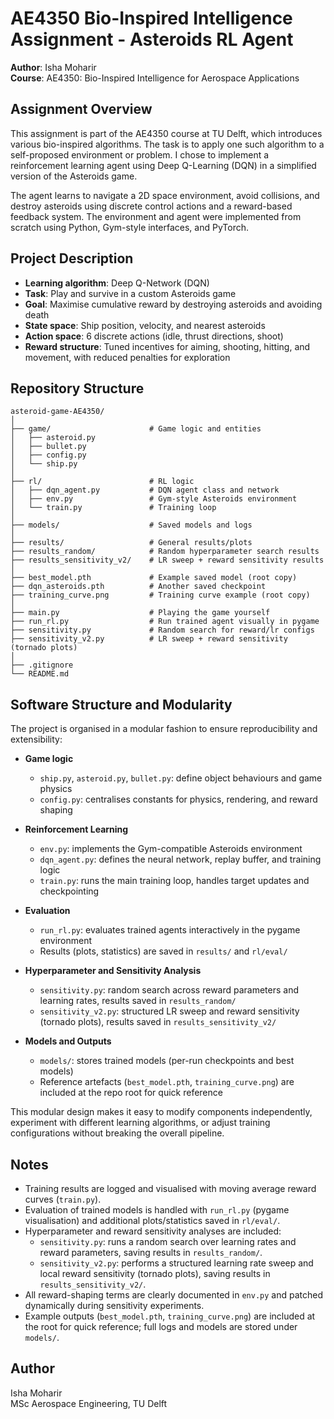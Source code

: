 # AE4350 Bio-Inspired Intelligence Assignment - Asteroids RL Agent

**Author**: Isha Moharir  
**Course**: AE4350: Bio-Inspired Intelligence for Aerospace Applications  

## Assignment Overview

This assignment is part of the AE4350 course at TU Delft, which introduces various bio-inspired algorithms. The task is to apply one such algorithm to a self-proposed environment or problem. I chose to implement a reinforcement learning agent using Deep Q-Learning (DQN) in a simplified version of the Asteroids game.

The agent learns to navigate a 2D space environment, avoid collisions, and destroy asteroids using discrete control actions and a reward-based feedback system. The environment and agent were implemented from scratch using Python, Gym-style interfaces, and PyTorch.

## Project Description

- **Learning algorithm**: Deep Q-Network (DQN)
- **Task**: Play and survive in a custom Asteroids game
- **Goal**: Maximise cumulative reward by destroying asteroids and avoiding death
- **State space**: Ship position, velocity, and nearest asteroids
- **Action space**: 6 discrete actions (idle, thrust directions, shoot)
- **Reward structure**: Tuned incentives for aiming, shooting, hitting, and movement, with reduced penalties for exploration

## Repository Structure

```text
asteroid-game-AE4350/
│
├── game/                      # Game logic and entities
│   ├── asteroid.py
│   ├── bullet.py
│   ├── config.py
│   └── ship.py
│
├── rl/                        # RL logic
│   ├── dqn_agent.py           # DQN agent class and network
│   ├── env.py                 # Gym-style Asteroids environment
│   └── train.py               # Training loop
│
├── models/                    # Saved models and logs
│
├── results/                   # General results/plots
├── results_random/            # Random hyperparameter search results
├── results_sensitivity_v2/    # LR sweep + reward sensitivity results
│
├── best_model.pth             # Example saved model (root copy)
├── dqn_asteroids.pth          # Another saved checkpoint
├── training_curve.png         # Training curve example (root copy)
│
├── main.py                    # Playing the game yourself
├── run_rl.py                  # Run trained agent visually in pygame
├── sensitivity.py             # Random search for reward/lr configs
├── sensitivity_v2.py          # LR sweep + reward sensitivity (tornado plots)
│
├── .gitignore
└── README.md
```

## Software Structure and Modularity

The project is organised in a modular fashion to ensure reproducibility and extensibility:

- **Game logic**
  - `ship.py`, `asteroid.py`, `bullet.py`: define object behaviours and game physics  
  - `config.py`: centralises constants for physics, rendering, and reward shaping  

- **Reinforcement Learning**
  - `env.py`: implements the Gym-compatible Asteroids environment  
  - `dqn_agent.py`: defines the neural network, replay buffer, and training logic  
  - `train.py`: runs the main training loop, handles target updates and checkpointing  

- **Evaluation**
  - `run_rl.py`: evaluates trained agents interactively in the pygame environment  
  - Results (plots, statistics) are saved in `results/` and `rl/eval/`  

- **Hyperparameter and Sensitivity Analysis**
  - `sensitivity.py`: random search across reward parameters and learning rates, results saved in `results_random/`  
  - `sensitivity_v2.py`: structured LR sweep and reward sensitivity (tornado plots), results saved in `results_sensitivity_v2/`  

- **Models and Outputs**
  - `models/`: stores trained models (per-run checkpoints and best models)  
  - Reference artefacts (`best_model.pth`, `training_curve.png`) are included at the repo root for quick reference  

This modular design makes it easy to modify components independently, experiment with different learning algorithms, or adjust training configurations without breaking the overall pipeline.

## Notes

- Training results are logged and visualised with moving average reward curves (`train.py`).
- Evaluation of trained models is handled with `run_rl.py` (pygame visualisation) and additional plots/statistics saved in `rl/eval/`.
- Hyperparameter and reward sensitivity analyses are included:
  - `sensitivity.py`: runs a random search over learning rates and reward parameters, saving results in `results_random/`.
  - `sensitivity_v2.py`: performs a structured learning rate sweep and local reward sensitivity (tornado plots), saving results in `results_sensitivity_v2/`.
- All reward-shaping terms are clearly documented in `env.py` and patched dynamically during sensitivity experiments.
- Example outputs (`best_model.pth`, `training_curve.png`) are included at the root for quick reference; full logs and models are stored under `models/`.

## Author

Isha Moharir  
MSc Aerospace Engineering, TU Delft


